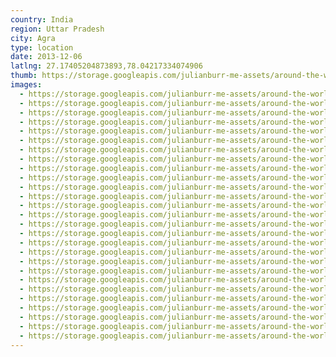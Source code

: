 ```yaml
---
country: India
region: Uttar Pradesh
city: Agra
type: location
date: 2013-12-06
latlng: 27.17405204873893,78.04217334074906
thumb: https://storage.googleapis.com/julianburr-me-assets/around-the-world/india/agra/IMG_1637--thumb.JPG
images:
  - https://storage.googleapis.com/julianburr-me-assets/around-the-world/india/agra/IMG_1559.JPG
  - https://storage.googleapis.com/julianburr-me-assets/around-the-world/india/agra/IMG_1592.JPG
  - https://storage.googleapis.com/julianburr-me-assets/around-the-world/india/agra/IMG_1631.JPG
  - https://storage.googleapis.com/julianburr-me-assets/around-the-world/india/agra/IMG_1669.JPG
  - https://storage.googleapis.com/julianburr-me-assets/around-the-world/india/agra/IMG_1673.JPG
  - https://storage.googleapis.com/julianburr-me-assets/around-the-world/india/agra/IMG_1633.JPG
  - https://storage.googleapis.com/julianburr-me-assets/around-the-world/india/agra/IMG_1589.JPG
  - https://storage.googleapis.com/julianburr-me-assets/around-the-world/india/agra/IMG_1658.JPG
  - https://storage.googleapis.com/julianburr-me-assets/around-the-world/india/agra/IMG_1637.JPG
  - https://storage.googleapis.com/julianburr-me-assets/around-the-world/india/agra/IMG_1577.JPG
  - https://storage.googleapis.com/julianburr-me-assets/around-the-world/india/agra/IMG_1664.JPG
  - https://storage.googleapis.com/julianburr-me-assets/around-the-world/india/agra/IMG_1553.JPG
  - https://storage.googleapis.com/julianburr-me-assets/around-the-world/india/agra/IMG_1601.JPG
  - https://storage.googleapis.com/julianburr-me-assets/around-the-world/india/agra/IMG_1587.JPG
  - https://storage.googleapis.com/julianburr-me-assets/around-the-world/india/agra/IMG_1584.JPG
  - https://storage.googleapis.com/julianburr-me-assets/around-the-world/india/agra/IMG_1684.JPG
  - https://storage.googleapis.com/julianburr-me-assets/around-the-world/india/agra/IMG_1689.JPG
  - https://storage.googleapis.com/julianburr-me-assets/around-the-world/india/agra/IMG_1656.JPG
  - https://storage.googleapis.com/julianburr-me-assets/around-the-world/india/agra/IMG_1651.JPG
  - https://storage.googleapis.com/julianburr-me-assets/around-the-world/india/agra/IMG_1646.JPG
  - https://storage.googleapis.com/julianburr-me-assets/around-the-world/india/agra/IMG_1705.JPG
  - https://storage.googleapis.com/julianburr-me-assets/around-the-world/india/agra/IMG_1544.JPG
  - https://storage.googleapis.com/julianburr-me-assets/around-the-world/india/agra/IMG_1643.JPG
  - https://storage.googleapis.com/julianburr-me-assets/around-the-world/india/agra/IMG_1612.JPG
  - https://storage.googleapis.com/julianburr-me-assets/around-the-world/india/agra/IMG_1591.JPG
  - https://storage.googleapis.com/julianburr-me-assets/around-the-world/india/agra/IMG_1639.JPG
  - https://storage.googleapis.com/julianburr-me-assets/around-the-world/india/agra/IMG_1597.JPG
---
```

